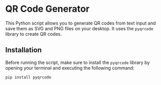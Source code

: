 # QR Code Generator

This Python script allows you to generate QR codes from text input and save them as SVG and PNG files on your desktop. It uses the `pyqrcode` library to create QR codes.

## Installation

Before running the script, make sure to install the `pyqrcode` library by opening your terminal and executing the following command:

```shell
pip install pyqrcode
```
